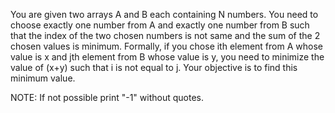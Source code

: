You are given two arrays A and B each containing N numbers. You need to choose exactly one number from A and exactly one number from B such that the index of the two chosen numbers is not same and the sum of the 2 chosen values is minimum. Formally, if you chose ith element from A whose value is x and jth element from B whose value is y, you need to minimize the value of (x+y) such that i is not equal to j.
Your objective is to find this minimum value.

NOTE: If not possible print "-1" without quotes.
